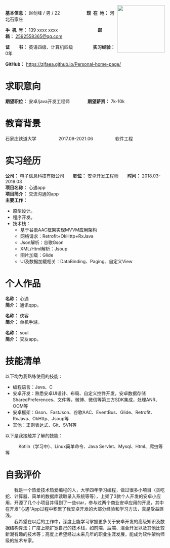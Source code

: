 

<div style="float:right">
    <img src="https://ss0.bdstatic.com/70cFuHSh_Q1YnxGkpoWK1HF6hhy/it/u=2093347134,1916204674&fm=15&gp=0.jpg" width="150">
</div>

**基本信息：** 赵剑峰 / 男 / 22&emsp;&emsp;&emsp;&emsp;&emsp;&emsp;**现&ensp;在&ensp;地：** 河北石家庄

**手&ensp;机&ensp;号：** 139 xxxx xxxx&emsp;&emsp;&emsp;&emsp;&emsp;&emsp;&emsp;&emsp;&emsp;**邮&emsp;&emsp;箱：** 2592558365@qq.com

**证&emsp;&emsp;书：** 英语四级、计算机四级&emsp;&emsp;&emsp;&emsp;&ensp;**实习经验：** 0年

**GitHub：** https://zjfaea.github.io/Personal-home-page/

<h1>求职意向</h1>

**期望职位：** 安卓/java开发工程师&emsp;&emsp;&emsp;&emsp;**期望薪资：** 7k-10k

<h1>教育背景</h1>

石家庄铁道大学&emsp;&emsp;&emsp;&emsp;&emsp;2017.09-2021.06&emsp;&emsp;&emsp;&emsp;&emsp;软件工程

<h1>实习经历</h1>

**公司：** 电子信息科技有限公司&emsp;&emsp;**职位：** 安卓开发工程师&emsp;&emsp;**时间：** 2018.03-2019.03
<br/>
**项目名称：** 心遇app
<br/>
**项目简介：** 交流沟通的app
<br/>
**主要工作：**
 - 原型设计。
 - 程序开发。
 - 技术栈：
   - 基于谷歌AAC框架实现MVVM应用架构
   - 网络请求：Retrofit+OkHttp+RxJava
   - Json解析：谷歌Gson
   - XML/Html解析：Jsoup
   - 图片加载：Glide
   - UI及数据加载相关：DataBinding、Paging、自定义View

<h1>个人作品</h1>

**名称：** 心遇&emsp;&emsp;
<br/>
**简介：** 通讯qpp。

**名称：** 侠客 
<br/>
**简介：** 单机手游。

**名称：** soul
<br/>
**简介：** 交友app。

<h1>技能清单</h1>

以下均为我熟练使用的技能：

- 编程语言：Java、C
- 安卓开发：熟悉安卓UI设计、布局、自定义控件开发，安卓数据存储SharedPreferences、文件等，微博、微信等第三方SDK集成，处理ANR、OOM等
- 安卓框架：Gson、FastJson、谷歌AAC、EventBus、Glide、Retrofit、RxJava、OkHttp、Jsoup等
- 其他：正则表达式、Git、SVN等

以下是我接触并了解的技能：

&emsp;&emsp;&emsp;Kotlin（学习中）、Linux简单命令、Java Servlet、Mysql、Html、爬虫等等

<h1>自我评价</h1>

&emsp;&emsp;我是一个热爱技术热爱编程的人，大学四年学习编程，做过很多小项目（贪吃蛇、计算器、简单的数据库读取录入系统等等），上架了3款个人开发的安卓小应用，开源了几个小项目并得到了一些star，参与过两个商业安卓应用的开发，其中在开发“心遇”App过程中积累了我安卓开发的大部分经验和学习方法，真是受益匪浅。
<br/>
&emsp;&emsp;我希望在以后的工作中，深度上能学习掌握更多关于安卓开发的高级知识及数据结构算法；广度上能扩宽自己的技术栈，如前端、后端、混合开发以及其他比较新潮有趣的技术等；高度上希望经过未来几年的职业生涯发展，能成为软件架构师级的技术专家。
